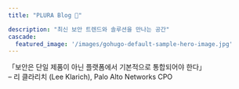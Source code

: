 ```yaml
---
title: "PLURA Blog 🎅"

description: "최신 보안 트렌드와 솔루션을 만나는 공간"
cascade:
  featured_image: '/images/gohugo-default-sample-hero-image.jpg'
---
```


「보안은 단일 제품이 아닌 플랫폼에서 기본적으로 통합되어야 한다」  
  – 리 클라리치 (Lee Klarich), Palo Alto Networks CPO
